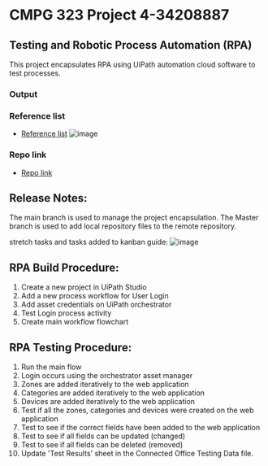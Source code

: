 # CMPG 323 Project 4-34208887

## Testing and Robotic Process Automation (RPA)

This project encapsulates RPA using UiPath automation cloud software to test processes.



### Output
### Reference list
- [Reference list](https://github.com/Anja34208887/CMPG-323-Project-4-34208887-/blob/main/Reference%20list)
![image](https://user-images.githubusercontent.com/79098262/198854573-240ca183-1167-4613-9519-1e736758fd51.png)

### Repo link
- [Repo link](https://github.com/Anja34208887/CMPG-323-Project-4-34208887-)


## Release Notes:

The main branch is used to manage the project encapsulation. The Master branch is used to add local repository files to the remote repository.

stretch tasks and tasks added to kanban guide:
![image](https://user-images.githubusercontent.com/79098262/198854522-b56fd7ab-522b-4a96-80fe-1f29d33f4696.png)


## RPA Build Procedure:

1. Create a new project in UiPath Studio
2. Add a new process workflow for User Login
3. Add asset credentials on UiPath orchestrator
4. Test Login process activity
5. Create main workflow flowchart

## RPA Testing Procedure:

1. Run the main flow 
2. Login occurs using the orchestrator asset manager
3. Zones are added iteratively to the web application
4. Categories are added iteratively to the web application
5. Devices are added iteratively to the web application
6. Test if all the zones, categories and devices were created on the web application
7. Test to see if the correct fields have been added to the web application
8. Test to see if all fields can be updated (changed)
9. Test to see if all fields can be deleted (removed)
10. Update 'Test Results' sheet in the Connected Office Testing Data file.
